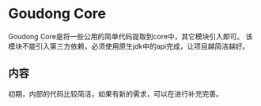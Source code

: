 # Goudong Core
Goudong Core是将一些公用的简单代码提取到core中，其它模块引入即可。
该模块不能引入第三方依赖，必须使用原生jdk中的api完成，让项目越简洁越好。

## 内容
初期，内部的代码比较简洁，如果有新的需求，可以在进行补充完善。
